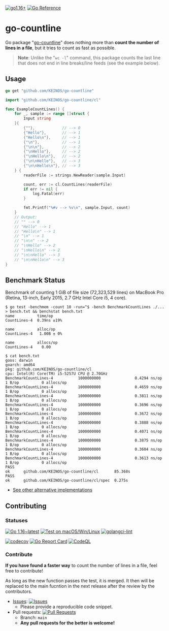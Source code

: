 <!-- markdownlint-disable MD001 MD041 MD050 -->
[![go1.16+](https://img.shields.io/badge/Go-1.16--latest-blue?logo=go)](https://github.com/KEINOS/go-countline/blob/main/.github/workflows/version-tests.yaml "Supported versions")
[![Go Reference](https://pkg.go.dev/badge/github.com/KEINOS/go-countline.svg)](https://pkg.go.dev/github.com/KEINOS/go-countline#section-documentation "Read generated documentation of the app")

# go-countline

Go package "[go-countline](https://github.com/KEINOS/go-countline/cl)" does nothing more than **count the number of lines in a file**, but it tries to count as fast as possible.

> __Note__: Unlike the "`wc -l`" command, this package counts the last line that does not end in line breaks/line feeds (see the example below).

## Usage

```go
go get "github.com/KEINOS/go-countline"
```

```go
import "github.com/KEINOS/go-countline/cl"

func ExampleCountLines() {
    for _, sample := range []struct {
        Input string
    }{
        {""},            // --> 0
        {"Hello"},       // --> 1
        {"Hello\n"},     // --> 1
        {"\n"},          // --> 1
        {"\n\n"},        // --> 2
        {"\nHello"},     // --> 2
        {"\nHello\n"},   // --> 2
        {"\n\nHello"},   // --> 3
        {"\n\nHello\n"}, // --> 3
    } {
        readerFile := strings.NewReader(sample.Input)

        count, err := cl.CountLines(readerFile)
        if err != nil {
            log.Fatal(err)
        }

        fmt.Printf("%#v --> %v\n", sample.Input, count)
    }
    // Output:
    // "" --> 0
    // "Hello" --> 1
    // "Hello\n" --> 1
    // "\n" --> 1
    // "\n\n" --> 2
    // "\nHello" --> 2
    // "\nHello\n" --> 2
    // "\n\nHello" --> 3
    // "\n\nHello\n" --> 3
}
```

## Benchmark Status

Benchmark of counting 1 GiB of file size (72,323,529 lines) on MacBook Pro (Retina, 13-inch, Early 2015, 2.7 GHz Intel Core i5, 4 core).

```shellsession
$ go test -benchmem -count 10 -run=^$ -bench BenchmarkCountLines ./... > bench.txt && benchstat bench.txt
name          time/op
CountLines-4  0.39ns ±19%

name          alloc/op
CountLines-4   1.00B ± 0%

name          allocs/op
CountLines-4    0.00
```

```shellsession
$ cat bench.txt
goos: darwin
goarch: amd64
pkg: github.com/KEINOS/go-countline/cl
cpu: Intel(R) Core(TM) i5-5257U CPU @ 2.70GHz
BenchmarkCountLines-4           1000000000               0.4294 ns/op          1 B/op          0 allocs/op
BenchmarkCountLines-4           1000000000               0.4659 ns/op          1 B/op          0 allocs/op
BenchmarkCountLines-4           1000000000               0.3811 ns/op          1 B/op          0 allocs/op
BenchmarkCountLines-4           1000000000               0.3696 ns/op          1 B/op          0 allocs/op
BenchmarkCountLines-4           1000000000               0.3672 ns/op          1 B/op          0 allocs/op
BenchmarkCountLines-4           1000000000               0.3888 ns/op          1 B/op          0 allocs/op
BenchmarkCountLines-4           1000000000               0.4071 ns/op          1 B/op          0 allocs/op
BenchmarkCountLines-4           1000000000               0.3875 ns/op          1 B/op          0 allocs/op
BenchmarkCountLines-4           1000000000               0.3604 ns/op          1 B/op          0 allocs/op
BenchmarkCountLines-4           1000000000               0.3613 ns/op          1 B/op          0 allocs/op
PASS
ok      github.com/KEINOS/go-countline/cl       85.368s
PASS
ok      github.com/KEINOS/go-countline/cl/spec  0.275s
```

- [See other alternative implementations](./cl/_alt)

## Contributing

### Statuses

[![Go 1.16~latest](https://github.com/KEINOS/go-countline/actions/workflows/version-tests.yaml/badge.svg)](https://github.com/KEINOS/go-countline/actions/workflows/version-tests.yaml)
[![Test on macOS/Win/Linux](https://github.com/KEINOS/go-countline/actions/workflows/platform-test.yaml/badge.svg)](https://github.com/KEINOS/go-countline/actions/workflows/platform-test.yaml)
[![golangci-lint](https://github.com/KEINOS/go-countline/actions/workflows/golangci-lint.yaml/badge.svg)](https://github.com/KEINOS/go-countline/actions/workflows/golangci-lint.yaml)

[![codecov](https://codecov.io/gh/KEINOS/go-countline/branch/main/graph/badge.svg?token=St2W66wHNQ)](https://codecov.io/gh/KEINOS/go-countline)
[![Go Report Card](https://goreportcard.com/badge/github.com/KEINOS/go-countline)](https://goreportcard.com/report/github.com/KEINOS/go-countline)
[![CodeQL](https://github.com/KEINOS/go-countline/actions/workflows/codeQL-analysis.yaml/badge.svg)](https://github.com/KEINOS/go-countline/actions/workflows/codeQL-analysis.yaml)

### Contribute

**If you have found a faster way** to count the number of lines in a file, feel free to contribute!

As long as the new function passes the test, it is merged. It then will be replaced to the main fucntion in the next release after the review by the contributors.

- [Issues](https://github.com/KEINOS/go-countline/issues): [![Issues](https://img.shields.io/github/issues/KEINOS/go-countline)](https://github.com/KEINOS/go-countline/issues)
  - Please provide a reproducible code snippet.
- Pull requests: [![Pull Requests](https://img.shields.io/github/issues-pr/KEINOS/go-countline)](https://github.com/KEINOS/go-countline/pulls)
  - Branch: `main`
  - **Any pull requests for the better is welcome!**
